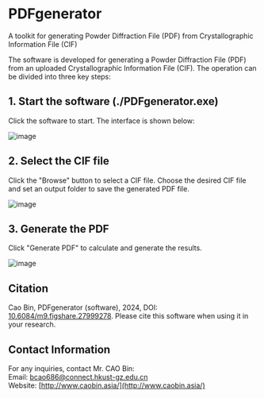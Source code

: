 # PDFgenerator
A toolkit for generating Powder Diffraction File (PDF) from Crystallographic Information File (CIF)

The software is developed for generating a Powder Diffraction File (PDF) from an uploaded Crystallographic Information File (CIF). The operation can be divided into three key steps:

## 1. Start the software (./PDFgenerator.exe)
Click the software to start. The interface is shown below:

![image](https://github.com/user-attachments/assets/28df1ec2-c8f3-45ec-8feb-0b1c5b4aa07f)



## 2. Select the CIF file
Click the "Browse" button to select a CIF file. Choose the desired CIF file and set an output folder to save the generated PDF file.

![image](https://github.com/user-attachments/assets/9c581590-976a-48da-bde8-d74e4ad53c65)


## 3. Generate the PDF
Click "Generate PDF" to calculate and generate the results.

![image](https://github.com/user-attachments/assets/f1b50f7f-37f2-4b6b-8767-a430064a6135)

## Citation
Cao Bin, PDFgenerator (software), 2024, DOI: [10.6084/m9.figshare.27999278](https://doi.org/10.6084/m9.figshare.27999278). Please cite this software when using it in your research.

## Contact Information
For any inquiries, contact Mr. CAO Bin:  
Email: [bcao686@connect.hkust-gz.edu.cn](mailto:bcao686@connect.hkust-gz.edu.cn)  
Website: [http://www.caobin.asia/](http://www.caobin.asia/)
